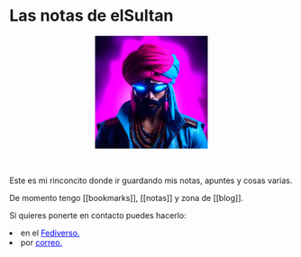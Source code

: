 # Las notas de elSultan

<p align="center">
<img src="images/elSultan.mini.jpg" alt="elSultan" title="elSultan" width="200" height="200">
</p>
<br>

Este es mi rinconcito donde ir guardando mis notas, apuntes y cosas varias.

De momento tengo [[bookmarks]], [[notas]] y zona de [[blog]].

Si quieres ponerte en contacto puedes hacerlo:

<li> en el <a href="https://gotosocial.almacenero.uk/@artbol" style="color:blue">Fediverso.</a>
<li> por <a href="mailto:elsultan@posteo.net" style="color:blue">correo.</a>
